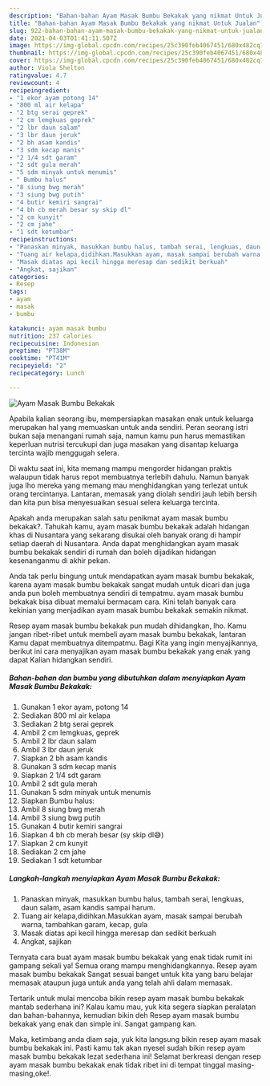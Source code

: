 ```yaml
---
description: "Bahan-bahan Ayam Masak Bumbu Bekakak yang nikmat Untuk Jualan"
title: "Bahan-bahan Ayam Masak Bumbu Bekakak yang nikmat Untuk Jualan"
slug: 922-bahan-bahan-ayam-masak-bumbu-bekakak-yang-nikmat-untuk-jualan
date: 2021-04-03T01:41:11.507Z
image: https://img-global.cpcdn.com/recipes/25c390feb4067451/680x482cq70/ayam-masak-bumbu-bekakak-foto-resep-utama.jpg
thumbnail: https://img-global.cpcdn.com/recipes/25c390feb4067451/680x482cq70/ayam-masak-bumbu-bekakak-foto-resep-utama.jpg
cover: https://img-global.cpcdn.com/recipes/25c390feb4067451/680x482cq70/ayam-masak-bumbu-bekakak-foto-resep-utama.jpg
author: Viola Shelton
ratingvalue: 4.7
reviewcount: 4
recipeingredient:
- "1 ekor ayam potong 14"
- "800 ml air kelapa"
- "2 btg serai geprek"
- "2 cm lemgkuas geprek"
- "2 lbr daun salam"
- "3 lbr daun jeruk"
- "2 bh asam kandis"
- "3 sdm kecap manis"
- "2 1/4 sdt garam"
- "2 sdt gula merah"
- "5 sdm minyak untuk menumis"
- " Bumbu halus"
- "8 siung bwg merah"
- "3 siung bwg putih"
- "4 butir kemiri sangrai"
- "4 bh cb merah besar sy skip dl"
- "2 cm kunyit"
- "2 cm jahe"
- "1 sdt ketumbar"
recipeinstructions:
- "Panaskan minyak, masukkan bumbu halus, tambah serai, lengkuas, daun salam, asam kandis sampai harum."
- "Tuang air kelapa,didihkan.Masukkan ayam, masak sampai berubah warna, tambahkan garam, kecap, gula"
- "Masak diatas api kecil hingga meresap dan sedikit berkuah"
- "Angkat, sajikan"
categories:
- Resep
tags:
- ayam
- masak
- bumbu

katakunci: ayam masak bumbu 
nutrition: 237 calories
recipecuisine: Indonesian
preptime: "PT38M"
cooktime: "PT41M"
recipeyield: "2"
recipecategory: Lunch

---
```



![Ayam Masak Bumbu Bekakak](https://img-global.cpcdn.com/recipes/25c390feb4067451/680x482cq70/ayam-masak-bumbu-bekakak-foto-resep-utama.jpg)

Apabila kalian seorang ibu, mempersiapkan masakan enak untuk keluarga merupakan hal yang memuaskan untuk anda sendiri. Peran seorang istri bukan saja menangani rumah saja, namun kamu pun harus memastikan keperluan nutrisi tercukupi dan juga masakan yang disantap keluarga tercinta wajib menggugah selera.

Di waktu  saat ini, kita memang mampu mengorder hidangan praktis walaupun tidak harus repot membuatnya terlebih dahulu. Namun banyak juga lho mereka yang memang mau menghidangkan yang terlezat untuk orang tercintanya. Lantaran, memasak yang diolah sendiri jauh lebih bersih dan kita pun bisa menyesuaikan sesuai selera keluarga tercinta. 



Apakah anda merupakan salah satu penikmat ayam masak bumbu bekakak?. Tahukah kamu, ayam masak bumbu bekakak adalah hidangan khas di Nusantara yang sekarang disukai oleh banyak orang di hampir setiap daerah di Nusantara. Anda dapat menghidangkan ayam masak bumbu bekakak sendiri di rumah dan boleh dijadikan hidangan kesenanganmu di akhir pekan.

Anda tak perlu bingung untuk mendapatkan ayam masak bumbu bekakak, karena ayam masak bumbu bekakak sangat mudah untuk dicari dan juga anda pun boleh membuatnya sendiri di tempatmu. ayam masak bumbu bekakak bisa dibuat memalui bermacam cara. Kini telah banyak cara kekinian yang menjadikan ayam masak bumbu bekakak semakin nikmat.

Resep ayam masak bumbu bekakak pun mudah dihidangkan, lho. Kamu jangan ribet-ribet untuk membeli ayam masak bumbu bekakak, lantaran Kamu dapat membuatnya ditempatmu. Bagi Kita yang ingin menyajikannya, berikut ini cara menyajikan ayam masak bumbu bekakak yang enak yang dapat Kalian hidangkan sendiri.

<!--inarticleads1-->

##### Bahan-bahan dan bumbu yang dibutuhkan dalam menyiapkan Ayam Masak Bumbu Bekakak:

1. Gunakan 1 ekor ayam, potong 14
1. Sediakan 800 ml air kelapa
1. Sediakan 2 btg serai geprek
1. Ambil 2 cm lemgkuas, geprek
1. Ambil 2 lbr daun salam
1. Ambil 3 lbr daun jeruk
1. Siapkan 2 bh asam kandis
1. Gunakan 3 sdm kecap manis
1. Siapkan 2 1/4 sdt garam
1. Ambil 2 sdt gula merah
1. Gunakan 5 sdm minyak untuk menumis
1. Siapkan  Bumbu halus:
1. Ambil 8 siung bwg merah
1. Ambil 3 siung bwg putih
1. Gunakan 4 butir kemiri sangrai
1. Siapkan 4 bh cb merah besar (sy skip dl😅)
1. Siapkan 2 cm kunyit
1. Sediakan 2 cm jahe
1. Sediakan 1 sdt ketumbar




<!--inarticleads2-->

##### Langkah-langkah menyiapkan Ayam Masak Bumbu Bekakak:

1. Panaskan minyak, masukkan bumbu halus, tambah serai, lengkuas, daun salam, asam kandis sampai harum.
1. Tuang air kelapa,didihkan.Masukkan ayam, masak sampai berubah warna, tambahkan garam, kecap, gula
1. Masak diatas api kecil hingga meresap dan sedikit berkuah
1. Angkat, sajikan




Ternyata cara buat ayam masak bumbu bekakak yang enak tidak rumit ini gampang sekali ya! Semua orang mampu menghidangkannya. Resep ayam masak bumbu bekakak Sangat sesuai banget untuk kita yang baru belajar memasak ataupun juga untuk anda yang telah ahli dalam memasak.

Tertarik untuk mulai mencoba bikin resep ayam masak bumbu bekakak mantab sederhana ini? Kalau kamu mau, yuk kita segera siapkan peralatan dan bahan-bahannya, kemudian bikin deh Resep ayam masak bumbu bekakak yang enak dan simple ini. Sangat gampang kan. 

Maka, ketimbang anda diam saja, yuk kita langsung bikin resep ayam masak bumbu bekakak ini. Pasti kamu tak akan nyesel sudah bikin resep ayam masak bumbu bekakak lezat sederhana ini! Selamat berkreasi dengan resep ayam masak bumbu bekakak enak tidak ribet ini di tempat tinggal masing-masing,oke!.

